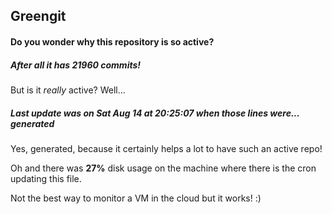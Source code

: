 ## Greengit

#### Do you wonder why this repository is so active?

##### After all it has 21960 commits!

But is it *really* active? Well...

##### Last update was on Sat Aug 14 at 20:25:07 when those lines were... generated

Yes, generated, because it certainly helps a lot to have such an active repo!

Oh and there was **27%** disk usage on the machine
where there is the cron updating this file.

Not the best way to monitor a VM in the cloud but it works! :)

